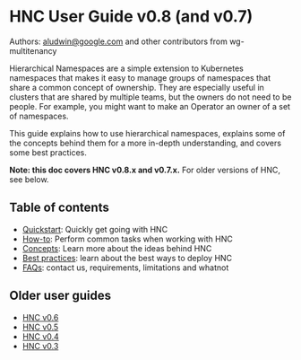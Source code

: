 # HNC User Guide v0.8 (and v0.7)

Authors: aludwin@google.com and other contributors from wg-multitenancy

Hierarchical Namespaces are a simple extension to Kubernetes namespaces that
makes it easy to manage groups of namespaces that share a common concept of
ownership. They are especially useful in clusters that are shared by multiple
teams, but the owners do not need to be people. For example, you might want to
make an Operator an owner of a set of namespaces.

This guide explains how to use hierarchical namespaces, explains some of the
concepts behind them for a more in-depth understanding, and covers some best
practices.

**Note: this doc covers HNC v0.8.x and v0.7.x.** For older versions of HNC,
see below.

## Table of contents

* [Quickstart](quickstart.md): Quickly get going with HNC
* [How-to](how-to.md): Perform common tasks when working with HNC
* [Concepts](concepts.md): Learn more about the ideas behind HNC
* [Best practices](best-practices.md): learn about the best ways to deploy HNC
* [FAQs](faq.md): contact us, requirements, limitations and whatnot

## Older user guides

* [HNC v0.6](https://github.com/kubernetes-sigs/multi-tenancy/tree/hnc-v0.6/incubator/hnc/docs/user-guide)
* [HNC v0.5](https://github.com/kubernetes-sigs/multi-tenancy/tree/hnc-v0.5/incubator/hnc/docs/user-guide)
* [HNC v0.4](https://github.com/kubernetes-sigs/multi-tenancy/tree/hnc-v0.4/incubator/hnc/docs/user-guide)
* [HNC v0.3](https://docs.google.com/document/d/1XVVv1ha4j1WUaszu3mmlACeWPUJXbJhA6zntxswrsco)
